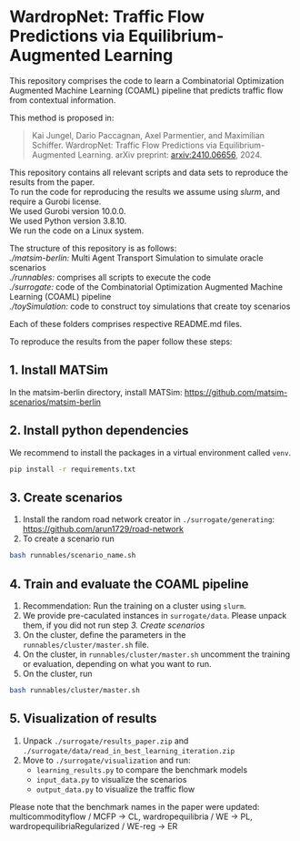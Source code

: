 # WardropNet: Traffic Flow Predictions via Equilibrium-Augmented Learning

This repository comprises the code to learn a Combinatorial Optimization Augmented Machine Learning (COAML) pipeline that predicts traffic flow from contextual information.

This method is proposed in:
> Kai Jungel, Dario Paccagnan, Axel Parmentier, and Maximilian Schiffer. WardropNet: Traffic Flow Predictions via Equilibrium-Augmented Learning. arXiv preprint: [arxiv:2410.06656](https://arxiv.org/abs/2410.06656), 2024.

This repository contains all relevant scripts and data sets to reproduce the results from the paper.  
To run the code for reproducing the results we assume using *slurm*, and require a Gurobi license.  
We used Gurobi version 10.0.0.  
We used Python version 3.8.10.  
We run the code on a Linux system.  

The structure of this repository is as follows:  
*./matsim-berlin:* Multi Agent Transport Simulation to simulate oracle scenarios  
*./runnables:* comprises all scripts to execute the code  
*./surrogate:* code of the Combinatorial Optimization Augmented Machine Learning (COAML) pipeline  
*./toySimulation:* code to construct toy simulations that create toy scenarios  

Each of these folders comprises respective README.md files.

To reproduce the results from the paper follow these steps:
## 1. Install MATSim
In the matsim-berlin directory, install MATSim: https://github.com/matsim-scenarios/matsim-berlin

## 2. Install python dependencies
We recommend to install the packages in a virtual environment called `venv`.
```bash 
pip install -r requirements.txt
```

## 3. Create scenarios
1. Install the random road network creator in `./surrogate/generating`: https://github.com/arun1729/road-network
2. To create a scenario run
```bash 
bash runnables/scenario_name.sh
```

## 4. Train and evaluate the COAML pipeline
1. Recommendation: Run the training on a cluster using `slurm`.
2. We provide pre-caculated instances in `surrogate/data`. Please unpack them, if you did not run step *3. Create scenarios*
3. On the cluster, define the parameters in the `runnables/cluster/master.sh` file.
4. On the cluster, in `runnables/cluster/master.sh` uncomment the training or evaluation, depending on what you want to run.
5. On the cluster, run 
```bash 
bash runnables/cluster/master.sh
```

## 5. Visualization of results
1. Unpack `./surrogate/results_paper.zip` and `./surrogate/data/read_in_best_learning_iteration.zip`
1. Move to `./surrogate/visualization` and run:
   - `learning_results.py` to compare the benchmark models
   - `input_data.py` to visualize the scenarios
   - `output_data.py` to visualize the traffic flow

Please note that the benchmark names in the paper were updated: multicommodityflow / MCFP -> CL, wardropequilibria / WE -> PL, wardropequilibriaRegularized / WE-reg -> ER
